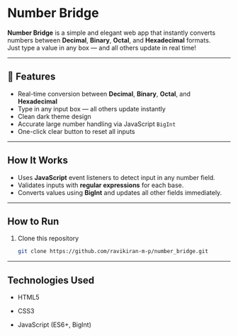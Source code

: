 #  Number Bridge

**Number Bridge** is a simple and elegant web app that instantly converts numbers between **Decimal**, **Binary**, **Octal**, and **Hexadecimal** formats.  
Just type a value in any box — and all others update in real time!

---


## 🧩 Features

-  Real-time conversion between **Decimal**, **Binary**, **Octal**, and **Hexadecimal**
-  Type in any input box — all others update instantly
-  Clean dark theme design
-  Accurate large number handling via JavaScript `BigInt`
-  One-click clear button to reset all inputs

---
## How It Works

- Uses **JavaScript** event listeners to detect input in any number field.  
- Validates inputs with **regular expressions** for each base.  
- Converts values using **BigInt** and updates all other fields immediately.

---

## How to Run

1. Clone this repository  
   ```bash
   git clone https://github.com/ravikiran-m-p/number_bridge.git

---

## Technologies Used

- HTML5

- CSS3

- JavaScript (ES6+, BigInt)
